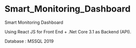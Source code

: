 # Smart_Monitoring_Dashboard
 Smart Monitoring Dashboard

Using React JS for Front End + .Net Core 3.1 as Backend (API). 


Database : MSSQL 2019
